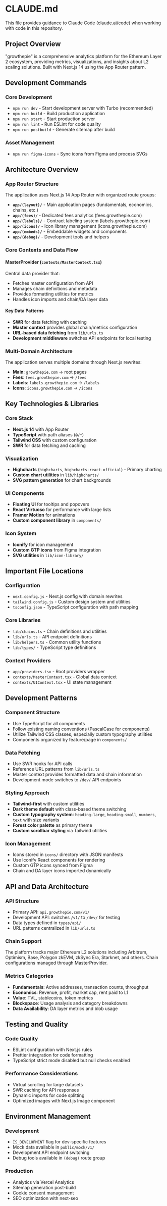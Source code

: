 # CLAUDE.md

This file provides guidance to Claude Code (claude.ai/code) when working with code in this repository.

## Project Overview

"growthepie" is a comprehensive analytics platform for the Ethereum Layer 2 ecosystem, providing metrics, visualizations, and insights about L2 scaling solutions. Built with Next.js 14 using the App Router pattern.

## Development Commands

### Core Development
- `npm run dev` - Start development server with Turbo (recommended)
- `npm run build` - Build production application
- `npm run start` - Start production server
- `npm run lint` - Run ESLint for code quality
- `npm run postbuild` - Generate sitemap after build

### Asset Management
- `npm run figma-icons` - Sync icons from Figma and process SVGs

## Architecture Overview

### App Router Structure
The application uses Next.js 14 App Router with organized route groups:

- **`app/(layout)/`** - Main application pages (fundamentals, economics, chains, etc.)
- **`app/(fees)/`** - Dedicated fees analytics (fees.growthepie.com)
- **`app/(labels)/`** - Contract labeling system (labels.growthepie.com)  
- **`app/(icons)/`** - Icon library management (icons.growthepie.com)
- **`app/(embeds)/`** - Embeddable widgets and components
- **`app/(debug)/`** - Development tools and helpers

### Core Contexts and Data Flow

#### MasterProvider (`contexts/MasterContext.tsx`)
Central data provider that:
- Fetches master configuration from API
- Manages chain definitions and metadata
- Provides formatting utilities for metrics
- Handles icon imports and chain/DA layer data

#### Key Data Patterns
- **SWR** for data fetching with caching
- **Master context** provides global chain/metrics configuration
- **URL-based data fetching** from `lib/urls.ts`
- **Development middleware** switches API endpoints for local testing

### Multi-Domain Architecture
The application serves multiple domains through Next.js rewrites:
- **Main**: `growthepie.com` → root pages
- **Fees**: `fees.growthepie.com` → `/fees`
- **Labels**: `labels.growthepie.com` → `/labels`
- **Icons**: `icons.growthepie.com` → `/icons`

## Key Technologies & Libraries

### Core Stack
- **Next.js 14** with App Router
- **TypeScript** with path aliases (`@/*`)
- **Tailwind CSS** with custom configuration
- **SWR** for data fetching and caching

### Visualization
- **Highcharts** (`highcharts`, `highcharts-react-official`) - Primary charting
- **Custom chart utilities** in `lib/highcharts/`
- **SVG pattern generation** for chart backgrounds

### UI Components
- **Floating UI** for tooltips and popovers
- **React Virtuoso** for performance with large lists
- **Framer Motion** for animations
- **Custom component library** in `components/`

### Icon System
- **Iconify** for icon management
- **Custom GTP icons** from Figma integration
- **SVG utilities** in `lib/icon-library/`

## Important File Locations

### Configuration
- `next.config.js` - Next.js config with domain rewrites
- `tailwind.config.js` - Custom design system and utilities
- `tsconfig.json` - TypeScript configuration with path mapping

### Core Libraries
- `lib/chains.ts` - Chain definitions and utilities
- `lib/urls.ts` - API endpoint definitions
- `lib/helpers.ts` - Common utility functions
- `lib/types/` - TypeScript type definitions

### Context Providers
- `app/providers.tsx` - Root providers wrapper
- `contexts/MasterContext.tsx` - Global data context
- `contexts/UIContext.tsx` - UI state management

## Development Patterns

### Component Structure
- Use TypeScript for all components
- Follow existing naming conventions (PascalCase for components)
- Utilize Tailwind CSS classes, especially custom typography utilities
- Components organized by feature/page in `components/`

### Data Fetching
- Use SWR hooks for API calls
- Reference URL patterns from `lib/urls.ts`
- Master context provides formatted data and chain information
- Development mode switches to `/dev/` API endpoints

### Styling Approach
- **Tailwind-first** with custom utilities
- **Dark theme default** with class-based theme switching
- **Custom typography system**: `heading-large`, `heading-small`, `numbers`, `text` with size variants
- **Forest color palette** as primary theme
- **Custom scrollbar styling** via Tailwind utilities

### Icon Management
- Icons stored in `icons/` directory with JSON manifests
- Use Iconify React components for rendering
- Custom GTP icons synced from Figma
- Chain and DA layer icons imported dynamically

## API and Data Architecture

### API Structure
- Primary API: `api.growthepie.com/v1/`
- Development API: switches `/v1/` to `/dev/` for testing
- Data types defined in `types/api/`
- URL patterns centralized in `lib/urls.ts`

### Chain Support
The platform tracks major Ethereum L2 solutions including Arbitrum, Optimism, Base, Polygon zkEVM, zkSync Era, Starknet, and others. Chain configurations managed through MasterProvider.

### Metrics Categories
- **Fundamentals**: Active addresses, transaction counts, throughput
- **Economics**: Revenue, profit, market cap, rent paid to L1
- **Value**: TVL, stablecoins, token metrics
- **Blockspace**: Usage analysis and category breakdowns
- **Data Availability**: DA layer metrics and blob usage

## Testing and Quality

### Code Quality
- ESLint configuration with Next.js rules
- Prettier integration for code formatting
- TypeScript strict mode disabled but null checks enabled

### Performance Considerations
- Virtual scrolling for large datasets
- SWR caching for API responses
- Dynamic imports for code splitting
- Optimized images with Next.js Image component

## Environment Management

### Development
- `IS_DEVELOPMENT` flag for dev-specific features
- Mock data available in `public/mock/v1/`
- Development API endpoint switching
- Debug tools available in `(debug)` route group

### Production
- Analytics via Vercel Analytics
- Sitemap generation post-build
- Cookie consent management
- SEO optimization with next-seo